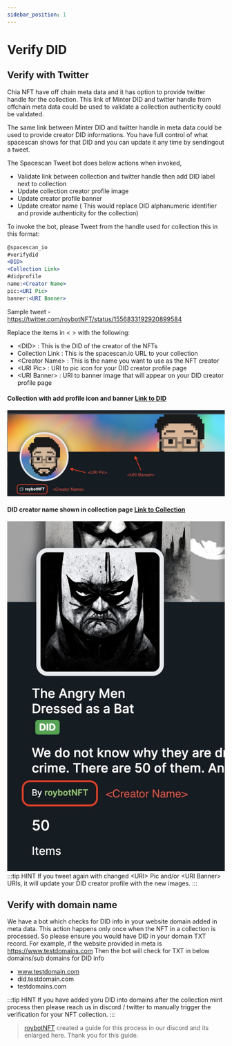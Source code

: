 ```yaml
---
sidebar_position: 1
---
```


# Verify DID 

## Verify with Twitter

Chia NFT have off chain meta data and it has option to provide twitter handle for the collection.
This link of Minter DID and twitter handle from offchain meta data could be used to validate a collection authenticity  could be validated.

The same link between Minter DID and twitter handle in meta data could be used to provide creator DID informations.
You have full control of what spacescan shows for that DID and you can update it any time by sendingout a tweet.

The Spacescan Tweet bot does below actions when invoked,
- Validate link between collection and twitter handle then add DID label next to collection
- Update collection creator profile image
- Update creator profile banner
- Update creator name ( This would replace DID alphanumeric identifier and provide authenticity  for the collection) 

To invoke the bot, please Tweet from the handle used for collection this in this format:

```jsx
@spacescan_io
#verifydid
<DID>
<Collection Link>
#didprofile 
name:<Creator Name>
pic:<URI Pic>
banner:<URI Banner>
```

Sample tweet - https://twitter.com/roybotNFT/status/1556833192920899584

Replace the items in < > with the following:

-  &lt;DID&gt; : This is the DID of the creator of the NFTs
- Collection Link : This is the spacescan.io URL to your collection
- &lt;Creator Name&gt; : This is the name you want to use as the NFT creator
- &lt;URI Pic&gt; : URI to pic icon for your DID creator profile page
- &lt;URI Banner&gt; : URI to banner image that will appear on your DID creator profile page

#### Collection with add profile icon and banner [Link to DID](https://www.spacescan.io/xch/did/fe9bdb9a8e6825580d699faa6160fbd9d5d64a525ac49d174357d68ed0ae194e)

![Update](URI-Pic-and-Banner.jpg)

#### DID creator name shown in collection page [Link to Collection](https://www.spacescan.io/xch/nft/collection/col129ph2rgr3r3f2znqe3x2xj7edhl7we0n3qzphsdf5q3hcr2gyfase5u9qg)
![Update](Creator-Name.jpg)
:::tip HINT
If you tweet again with changed &lt;URI&gt; Pic and/or &lt;URI Banner&gt; URIs, it will update your DID creator profile with the new images.
:::

## Verify with domain name

We have a bot which checks for DID info in your website domain added in meta data.
This action happens only once when the NFT in a collection is processed. 
So please ensure you would have DID in your domain TXT record.
For example, if the website provided in meta is https://www.testdomains.com
Then the bot will check for TXT in below domains/sub domains for DID info
- www.testdomain.com
- did.testdomain.com
- testdomains.com

:::tip HINT
If you have added yoru DID into domains after the collection mint process then please reach us in discord / twitter to manually trigger the verification for your NFT collection.
:::

> [roybotNFT](https://twitter.com/roybotNFT) created a guide for this process in our discord and its enlarged here.
Thank you for this guide.